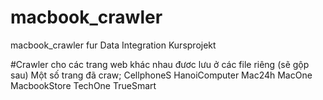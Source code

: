 # macbook_crawler
macbook_crawler fur Data Integration Kursprojekt

#Crawler cho các trang web khác nhau đươc lưu ở các file riêng (sẽ gộp sau)
Một số trang đã craw;
CellphoneS
HanoiComputer
Mac24h
MacOne
MacbookStore
TechOne
TrueSmart
